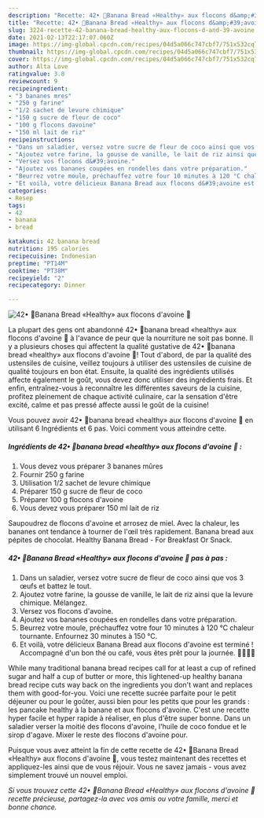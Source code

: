 ```yaml
---
description: "Recette: 42• 🍌Banana Bread «Healthy» aux flocons d&amp;#39;avoine 🍞"
title: "Recette: 42• 🍌Banana Bread «Healthy» aux flocons d&amp;#39;avoine 🍞"
slug: 3224-recette-42-banana-bread-healthy-aux-flocons-d-and-39-avoine
date: 2021-02-13T22:17:07.060Z
image: https://img-global.cpcdn.com/recipes/04d5a066c747cbf7/751x532cq70/42•-🍌banana-bread-healthy-aux-flocons-davoine-🍞-photo-principale-de-la-recette.jpg
thumbnail: https://img-global.cpcdn.com/recipes/04d5a066c747cbf7/751x532cq70/42•-🍌banana-bread-healthy-aux-flocons-davoine-🍞-photo-principale-de-la-recette.jpg
cover: https://img-global.cpcdn.com/recipes/04d5a066c747cbf7/751x532cq70/42•-🍌banana-bread-healthy-aux-flocons-davoine-🍞-photo-principale-de-la-recette.jpg
author: Alta Love
ratingvalue: 3.8
reviewcount: 9
recipeingredient:
- "3 bananes mres"
- "250 g farine"
- "1/2 sachet de levure chimique"
- "150 g sucre de fleur de coco"
- "100 g flocons davoine"
- "150 ml lait de riz"
recipeinstructions:
- "Dans un saladier, versez votre sucre de fleur de coco ainsi que vos 3 œufs et battez le tout."
- "Ajoutez votre farine, la gousse de vanille, le lait de riz ainsi que la levure chimique. Mélangez."
- "Versez vos flocons d&#39;avoine."
- "Ajoutez vos bananes coupées en rondelles dans votre préparation."
- "Beurrez votre moule, préchauffez votre four 10 minutes à 120 °C chaleur tournante. Enfournez 30 minutes à 150 °C."
- "Et voilà, votre délicieux Banana Bread aux flocons d&#39;avoine est terminé ! Accompagné d&#39;un bon thé ou café, vous êtes prêt pour la journée. 👍🏽🍞🍌"
categories:
- Resep
tags:
- 42
- banana
- bread

katakunci: 42 banana bread 
nutrition: 195 calories
recipecuisine: Indonesian
preptime: "PT14M"
cooktime: "PT38M"
recipeyield: "2"
recipecategory: Dinner

---
```



![42• 🍌Banana Bread «Healthy» aux flocons d&#39;avoine 🍞](https://img-global.cpcdn.com/recipes/04d5a066c747cbf7/751x532cq70/42•-🍌banana-bread-healthy-aux-flocons-davoine-🍞-photo-principale-de-la-recette.jpg)

La plupart des gens ont abandonné 42• 🍌banana bread «healthy» aux flocons d&#39;avoine 🍞 à l'avance de peur que la nourriture ne soit pas bonne. Il y a plusieurs choses qui affectent la qualité gustative de 42• 🍌banana bread «healthy» aux flocons d&#39;avoine 🍞! Tout d'abord, de par la qualité des ustensiles de cuisine, veillez toujours à utiliser des ustensiles de cuisine de qualité toujours en bon état. Ensuite, la qualité des ingrédients utilisés affecte également le goût, vous devez donc utiliser des ingrédients frais. Et enfin, entraînez-vous à reconnaître les différentes saveurs de la cuisine, profitez pleinement de chaque activité culinaire, car la sensation d'être excité, calme et pas pressé affecte aussi le goût de la cuisine!

<!--inarticleads1-->

Vous pouvez avoir 42• 🍌banana bread «healthy» aux flocons d&#39;avoine 🍞 en utilisant 6 Ingrédients et 6 pas. Voici comment vous atteindre cette.

##### Ingrédients de 42• 🍌banana bread «healthy» aux flocons d&#39;avoine 🍞 :

1. Vous devez vous préparer 3 bananes mûres
1. Fournir 250 g farine
1. Utilisation 1/2 sachet de levure chimique
1. Préparer 150 g sucre de fleur de coco
1. Préparer 100 g flocons d&#39;avoine
1. Vous devez vous préparer 150 ml lait de riz


Saupoudrez de flocons d&#39;avoine et arrosez de miel. Avec la chaleur, les bananes ont tendance à tourner de l&#39;œil très rapidement. Banana bread aux pépites de chocolat. Healthy Banana Bread - For Breakfast Or Snack. 

<!--inarticleads2-->

##### 42• 🍌Banana Bread «Healthy» aux flocons d&#39;avoine 🍞 pas à pas :

1. Dans un saladier, versez votre sucre de fleur de coco ainsi que vos 3 œufs et battez le tout.
1. Ajoutez votre farine, la gousse de vanille, le lait de riz ainsi que la levure chimique. Mélangez.
1. Versez vos flocons d&#39;avoine.
1. Ajoutez vos bananes coupées en rondelles dans votre préparation.
1. Beurrez votre moule, préchauffez votre four 10 minutes à 120 °C chaleur tournante. Enfournez 30 minutes à 150 °C.
1. Et voilà, votre délicieux Banana Bread aux flocons d&#39;avoine est terminé ! Accompagné d&#39;un bon thé ou café, vous êtes prêt pour la journée. 👍🏽🍞🍌


While many traditional banana bread recipes call for at least a cup of refined sugar and half a cup of butter or more, this lightened-up healthy banana bread recipe cuts way back on the ingredients you don&#39;t want and replaces them with good-for-you. Voici une recette sucrée parfaite pour le petit déjeuner ou pour le goûter, aussi bien pour les petits que pour les grands : les pancake healthy à la banane et aux flocons d&#39;avoine. C&#39;est une recette hyper facile et hyper rapide à réaliser, en plus d&#39;être super bonne. Dans un saladier verser la moitié des flocons d&#39;avoine, l&#39;huile de coco fondue et le sirop d&#39;agave. Mixer le reste des flocons d&#39;avoine pour. 

<!--inarticleads1-->

<p>
Puisque vous avez atteint la fin de cette recette de 42• 🍌Banana Bread «Healthy» aux flocons d&#39;avoine 🍞, vous testez maintenant des recettes et appliquez-les ainsi que de vous réjouir. Vous ne savez jamais - vous avez simplement trouvé un nouvel emploi.
</p>

<p>
<i>Si vous trouvez cette 42• 🍌Banana Bread «Healthy» aux flocons d&#39;avoine 🍞 recette précieuse, partagez-la avec vos amis ou votre famille, merci et bonne chance.</i>
</p>
